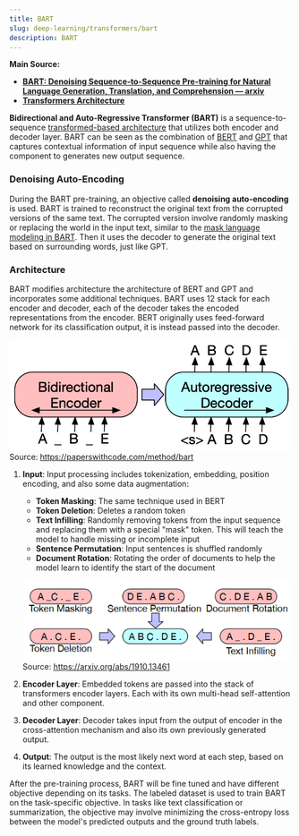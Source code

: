 ```yaml
---
title: BART
slug: deep-learning/transformers/bart
description: BART
---
```


**Main Source:**

- **[BART: Denoising Sequence-to-Sequence Pre-training for Natural Language Generation, Translation, and Comprehension — arxiv](https://arxiv.org/abs/1910.13461)**
- **[Transformers Architecture](/deep-learning/transformers/transformers-architecture)**

**Bidirectional and Auto-Regressive Transformer (BART)** is a sequence-to-sequence [transformed-based architecture](/deep-learning/transformers/transformers-architecture) that utilizes both encoder and decoder layer. BART can be seen as the combination of [BERT](/deep-learning/transformers/bert) and [GPT](/deep-learning/transformers/gpt) that captures contextual information of input sequence while also having the component to generates new output sequence.

### Denoising Auto-Encoding

During the BART pre-training, an objective called **denoising auto-encoding** is used. BART is trained to reconstruct the original text from the corrupted versions of the same text. The corrupted version involve randomly masking or replacing the world in the input text, similar to the [mask language modeling in BART](/deep-learning/transformers/bert#masked-language-modeling-mlm). Then it uses the decoder to generate the original text based on surrounding words, just like GPT.

### Architecture

BART modifies architecture the architecture of BERT and GPT and incorporates some additional techniques. BART uses 12 stack for each encoder and decoder, each of the decoder takes the encoded representations from the encoder. BERT originally uses feed-forward network for its classification output, it is instead passed into the decoder.

![BART architecture](./bart-architecture.png)  
Source: https://paperswithcode.com/method/bart

1. **Input**: Input processing includes tokenization, embedding, position encoding, and also some data augmentation:

   - **Token Masking**: The same technique used in BERT
   - **Token Deletion**: Deletes a random token
   - **Text Infilling**: Randomly removing tokens from the input sequence and replacing them with a special "mask" token. This will teach the model to handle missing or incomplete input
   - **Sentence Permutation**: Input sentences is shuffled randomly
   - **Document Rotation**: Rotating the order of documents to help the model learn to identify the start of the document

   ![Data augmentation technique of BART](./data-augmentation.png)  
   Source: https://arxiv.org/abs/1910.13461

2. **Encoder Layer**: Embedded tokens are passed into the stack of transformers encoder layers. Each with its own multi-head self-attention and other component.

3. **Decoder Layer**: Decoder takes input from the output of encoder in the cross-attention mechanism and also its own previously generated output.

4. **Output**: The output is the most likely next word at each step, based on its learned knowledge and the context.

After the pre-training process, BART will be fine tuned and have different objective depending on its tasks. The labeled dataset is used to train BART on the task-specific objective. In tasks like text classification or summarization, the objective may involve minimizing the cross-entropy loss between the model's predicted outputs and the ground truth labels.
